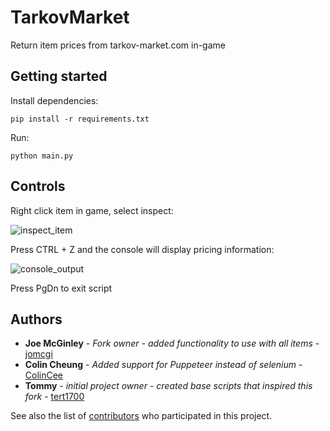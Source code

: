# TarkovMarket
Return item prices from tarkov-market.com in-game

## Getting started
Install dependencies:
```
pip install -r requirements.txt
```
Run:
```
python main.py
```

## Controls
Right click item in game, select inspect:

![inspect_item](https://i.imgur.com/As27sJf.png)

Press CTRL + Z and the console will display pricing information:

![console_output](https://i.imgur.com/vLrOMg0.png)

Press PgDn to exit script

## Authors

* **Joe McGinley** - *Fork owner - added functionality to use with all items* - [jomcgi](https://github.com/jomcgi)
* **Colin Cheung** - *Added support for Puppeteer instead of selenium* - [ColinCee](https://github.com/ColinCee)
* **Tommy** - *initial project owner - created base scripts that inspired this fork* - [tert1700](https://github.com/tertl700)

See also the list of [contributors](https://github.com/Jomcgi/TarkovMarket/contributors) who participated in this project.

